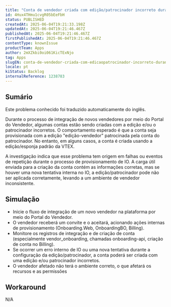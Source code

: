 ```yaml
---
title: "Conta de vendedor criada com edição/patrocinador incorreto durante a integração"
id: 4Hux4THmu1cvgR05bEeFbH
status: PUBLISHED
createdAt: 2025-06-04T19:21:33.198Z
updatedAt: 2025-06-04T19:21:46.467Z
publishedAt: 2025-06-04T19:21:46.467Z
firstPublishedAt: 2025-06-04T19:21:46.467Z
contentType: knownIssue
productTeam: Apps
author: 2mXZkbi0oi061KicTExNjo
tag: Apps
slugEN: conta-de-vendedor-criada-com-edicaopatrocinador-incorreto-durante-a-integracao
locale: pt
kiStatus: Backlog
internalReference: 1238783
---
```


## Sumário

<div class="alert alert-info">
  <p>Este problema conhecido foi traduzido automaticamente do inglês.</p>
</div>


Durante o processo de integração de novos vendedores por meio do Portal do Vendedor, algumas contas estão sendo criadas com a edição e/ou o patrocinador incorretos. O comportamento esperado é que a conta seja provisionada com a edição "edição-vendedor" patrocinada pela conta do patrocinador. No entanto, em alguns casos, a conta é criada usando a edição/esponja padrão da VTEX.

A investigação indica que esse problema tem origem em falhas ou eventos de repetição durante o processo de provisionamento de IO. A carga útil enviada para a criação da conta contém as informações corretas, mas se houver uma nova tentativa interna no IO, a edição/patrocinador pode não ser aplicada corretamente, levando a um ambiente de vendedor inconsistente.

## Simulação



- Inicie o fluxo de integração de um novo vendedor na plataforma por meio do Portal do Vendedor.
- O vendedor receberá um convite e o aceitará, acionando ações internas de provisionamento (Onboarding.Web, OnboardingBO, Billing).
- Monitore os registros de integração e de criação de conta (especialmente vendor_onboarding, chamadas onboarding-api, criação de conta no Billing).
- Se ocorrer um erro interno de IO ou uma nova tentativa durante a configuração da edição/patrocinador, a conta poderá ser criada com uma edição e/ou patrocinador incorretos.
- O vendedor afetado não terá o ambiente correto, o que afetará os recursos e as permissões

## Workaround


N/A






